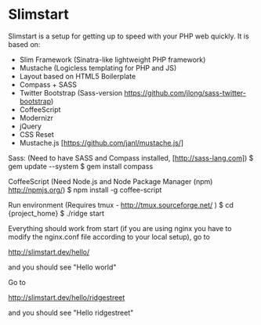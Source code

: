 Slimstart
=========

Slimstart is a setup for getting up to speed with your PHP web quickly. It is based on:

- Slim Framework (Sinatra-like lightweight PHP framework)
- Mustache (Logicless templating for PHP and JS)
- Layout based on HTML5 Boilerplate
- Compass + SASS
- Twitter Bootstrap (Sass-version https://github.com/jlong/sass-twitter-bootstrap)
- CoffeeScript
- Modernizr
- jQuery
- CSS Reset
- Mustache.js [https://github.com/janl/mustache.js/]

Sass: (Need to have SASS and Compass installed, [http://sass-lang.com])
$ gem update --system
$ gem install compass

CoffeeScript (Need Node.js and Node Package Manager (npm) http://npmjs.org/)
$ npm install -g coffee-script

Run environment (Requires tmux - http://tmux.sourceforge.net/ )
$ cd {project_home}
$ ./ridge start

Everything should work from start (if you are using nginx you have to modify the nginx.conf file according to your local setup), go to 

http://slimstart.dev/hello/

and you should see "Hello world"

Go to

http://slimstart.dev/hello/ridgestreet

and you should see "Hello ridgestreet"
